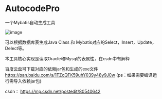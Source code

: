 # AutocodePro
一个Mybatis自动生成工具

![image](https://img-blog.csdn.net/20180601172657571)

可以根据数据库表生成Java Class 和 Mybatis对应的Select，Insert，Update，Delect等。

本工具核心实现是读取Oracle和Mysql的表属性，在csdn中有解释

百度云盘可下载对应的依赖jar包和生成的exe文件 https://pan.baidu.com/s/1TZcQFK59uhY039y48y9J0w
(ps：如果需要编译运行需导入依赖jar包)

csdn： https://mp.csdn.net/postedit/80540642
